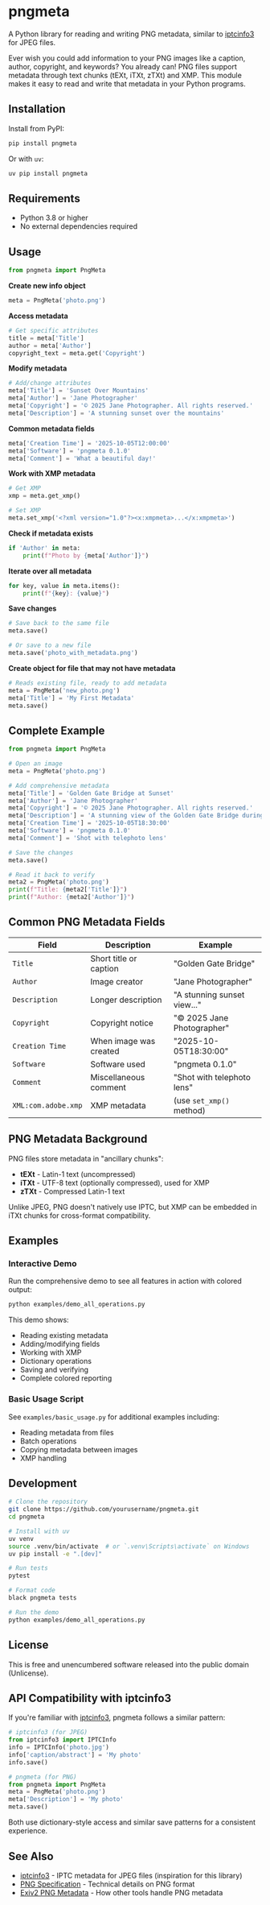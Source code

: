 # pngmeta

A Python library for reading and writing PNG metadata, similar to [iptcinfo3](https://github.com/james-see/iptcinfo3) for JPEG files.

Ever wish you could add information to your PNG images like a caption, author, copyright, and keywords? You already can! PNG files support metadata through text chunks (tEXt, iTXt, zTXt) and XMP. This module makes it easy to read and write that metadata in your Python programs.

## Installation

Install from PyPI:

```bash
pip install pngmeta
```

Or with `uv`:

```bash
uv pip install pngmeta
```

## Requirements

- Python 3.8 or higher
- No external dependencies required

## Usage

```python
from pngmeta import PngMeta
```

**Create new info object**
```python
meta = PngMeta('photo.png')
```

**Access metadata**
```python
# Get specific attributes
title = meta['Title']
author = meta['Author']
copyright_text = meta.get('Copyright')
```

**Modify metadata**
```python
# Add/change attributes
meta['Title'] = 'Sunset Over Mountains'
meta['Author'] = 'Jane Photographer'
meta['Copyright'] = '© 2025 Jane Photographer. All rights reserved.'
meta['Description'] = 'A stunning sunset over the mountains'
```

**Common metadata fields**
```python
meta['Creation Time'] = '2025-10-05T12:00:00'
meta['Software'] = 'pngmeta 0.1.0'
meta['Comment'] = 'What a beautiful day!'
```

**Work with XMP metadata**
```python
# Get XMP
xmp = meta.get_xmp()

# Set XMP
meta.set_xmp('<?xml version="1.0"?><x:xmpmeta>...</x:xmpmeta>')
```

**Check if metadata exists**
```python
if 'Author' in meta:
    print(f"Photo by {meta['Author']}")
```

**Iterate over all metadata**
```python
for key, value in meta.items():
    print(f"{key}: {value}")
```

**Save changes**
```python
# Save back to the same file
meta.save()

# Or save to a new file
meta.save('photo_with_metadata.png')
```

**Create object for file that may not have metadata**
```python
# Reads existing file, ready to add metadata
meta = PngMeta('new_photo.png')
meta['Title'] = 'My First Metadata'
meta.save()
```

## Complete Example

```python
from pngmeta import PngMeta

# Open an image
meta = PngMeta('photo.png')

# Add comprehensive metadata
meta['Title'] = 'Golden Gate Bridge at Sunset'
meta['Author'] = 'Jane Photographer'
meta['Copyright'] = '© 2025 Jane Photographer. All rights reserved.'
meta['Description'] = 'A stunning view of the Golden Gate Bridge during golden hour'
meta['Creation Time'] = '2025-10-05T18:30:00'
meta['Software'] = 'pngmeta 0.1.0'
meta['Comment'] = 'Shot with telephoto lens'

# Save the changes
meta.save()

# Read it back to verify
meta2 = PngMeta('photo.png')
print(f"Title: {meta2['Title']}")
print(f"Author: {meta2['Author']}")
```

## Common PNG Metadata Fields

| Field | Description | Example |
|-------|-------------|---------|
| `Title` | Short title or caption | "Golden Gate Bridge" |
| `Author` | Image creator | "Jane Photographer" |
| `Description` | Longer description | "A stunning sunset view..." |
| `Copyright` | Copyright notice | "© 2025 Jane Photographer" |
| `Creation Time` | When image was created | "2025-10-05T18:30:00" |
| `Software` | Software used | "pngmeta 0.1.0" |
| `Comment` | Miscellaneous comment | "Shot with telephoto lens" |
| `XML:com.adobe.xmp` | XMP metadata | (use `set_xmp()` method) |

## PNG Metadata Background

PNG files store metadata in "ancillary chunks":
- **tEXt** - Latin-1 text (uncompressed)
- **iTXt** - UTF-8 text (optionally compressed), used for XMP
- **zTXt** - Compressed Latin-1 text

Unlike JPEG, PNG doesn't natively use IPTC, but XMP can be embedded in iTXt chunks for cross-format compatibility.

## Examples

### Interactive Demo

Run the comprehensive demo to see all features in action with colored output:

```bash
python examples/demo_all_operations.py
```

This demo shows:
- Reading existing metadata
- Adding/modifying fields
- Working with XMP
- Dictionary operations
- Saving and verifying
- Complete colored reporting

### Basic Usage Script

See `examples/basic_usage.py` for additional examples including:
- Reading metadata from files
- Batch operations
- Copying metadata between images
- XMP handling

## Development

```bash
# Clone the repository
git clone https://github.com/yourusername/pngmeta.git
cd pngmeta

# Install with uv
uv venv
source .venv/bin/activate  # or `.venv\Scripts\activate` on Windows
uv pip install -e ".[dev]"

# Run tests
pytest

# Format code
black pngmeta tests

# Run the demo
python examples/demo_all_operations.py
```

## License

This is free and unencumbered software released into the public domain (Unlicense).

## API Compatibility with iptcinfo3

If you're familiar with [iptcinfo3](https://github.com/james-see/iptcinfo3), pngmeta follows a similar pattern:

```python
# iptcinfo3 (for JPEG)
from iptcinfo3 import IPTCInfo
info = IPTCInfo('photo.jpg')
info['caption/abstract'] = 'My photo'
info.save()

# pngmeta (for PNG)
from pngmeta import PngMeta
meta = PngMeta('photo.png')
meta['Description'] = 'My photo'
meta.save()
```

Both use dictionary-style access and similar save patterns for a consistent experience.

## See Also

- [iptcinfo3](https://github.com/james-see/iptcinfo3) - IPTC metadata for JPEG files (inspiration for this library)
- [PNG Specification](http://www.libpng.org/pub/png/spec/1.2/PNG-Contents.html) - Technical details on PNG format
- [Exiv2 PNG Metadata](https://exiv2.org/metadata.html) - How other tools handle PNG metadata
